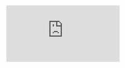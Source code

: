 <figure><embed src="https://wakatime.com/share/@felipelube/d721a0ef-3cf1-4bf2-98f1-11304343f5c7.svg"></embed></figure>
